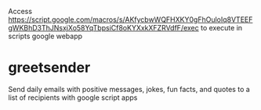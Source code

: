 Access https://script.google.com/macros/s/AKfycbwWQFHXKY0gFhOuloIq8VTEEFgWKBhD3ThJNsxjXo58YqTbpsiCf8oKYXxkXFZRVdfF/exec
to execute in scripts google webapp

# greetsender
Send daily emails with positive messages, jokes, fun facts, and quotes to a list of recipients with google script apps
